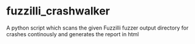 # fuzzilli_crashwalker
A python script which scans the given Fuzzilli fuzzer output directory for crashes continously and generates the report in html

